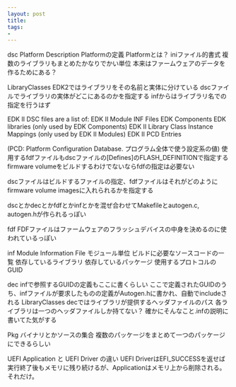 ```yaml
---
layout: post
title: 
tags:
- 
---
```


dsc
Platform Description
Platformの定義
Platformとは？
iniファイル的書式
複数のライブラリもまとめたかなりでかい単位
本来はファームウェアのデータを作るためにある？

LibraryClasses
EDK2ではライブラリをその名前と実体に分けている
dscファイルでライブラリの実体がどこにあるのかを指定する
infからはライブラリ名での指定を行うはず

EDK II DSC files are a list of:
EDK II Module INF Files
EDK Components
EDK libraries (only used by EDK Components)
EDK II Library Class Instance Mappings (only used by EDK II Modules)
EDK II PCD Entries

(PCD: Platform Configuration Database. プログラム全体で使う設定系の値)
使用するfdfファイルもdscファイルの[Defines]のFLASH_DEFINITIONで指定する
firmware volumeをビルドするわけでないならfdfの指定は必要ない

dscファイルはビルドするファイルの指定、fdfファイルはそれがどのようにfirmware volume imagesに入れられるかを指定する

dscとかdecとかfdfとかinfとかを混ぜ合わせてMakefileとautogen.c, autogen.hが作られるっぽい

fdf
FDFファイルはファームウェアのフラッシュデバイスの中身を決めるのに使われているっぽい

inf
Module Information File
モジュール単位
ビルドに必要なソースコードの一覧
依存しているライブラリ
依存しているパッケージ
使用するプロトコルのGUID

dec
infで参照するGUIDの定義もここに書くらしい
ここで定義されたGUIDのうち、infファイルが要求したものの定義がAutogen.hに書かれ、自動でincludeされる
LibraryClasses
decではライブラリが提供するヘッダファイルのパス
各ライブラリは一つのヘッダファイルしか持てない？
確かにそんなこと.infの説明に書いてた気がする

Pkg
バイナリとかソースの集合
複数のパッケージをまとめて一つのパッケージにできるらしい

UEFI Application と UEFI Driver の違い
UEFI DriverはEFI_SUCCESSを返せば実行終了後もメモリに残り続けるが、Applicationはメモリ上から削除される。それだけ。

